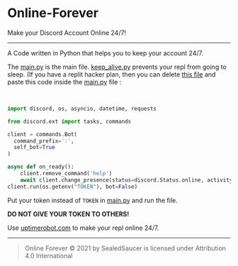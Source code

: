 # Online-Forever
Make your Discord Account Online 24/7!

----

A Code written in Python that helps you to keep your account 24/7.

The [main.py](https://github.com/SealedSaucer/Online-Forever/blob/main/main.py) is the main file. [keep_alive.py](https://github.com/SealedSaucer/Online-Forever/blob/main/keep_alive.py) prevents your repl from going to sleep. (If you have a replit hacker plan, then you can delete [this file](https://github.com/SealedSaucer/Online-Forever/blob/main/keep_alive.py) and paste this code inside the [main.py](https://github.com/SealedSaucer/Online-Forever/blob/main/main.py) file : 

</br>

```py
import discord, os, asyncio, datetime, requests

from discord.ext import tasks, commands

client = commands.Bot(
  command_prefix=':',
  self_bot=True
)

async def on_ready():
    client.remove_command('help')
    await client.change_presence(status=discord.Status.online, activity=discord.Game("TEST"))
client.run(os.getenv("TOKEN"), bot=False)
```

Put your token instead of `TOKEN` in [main.py](https://github.com/SealedSaucer/Online-Forever/blob/main/main.py) and run the file.

**DO NOT GIVE YOUR TOKEN TO OTHERS!**

Use [uptimerobot.com](https://uptimerobot.com) to make your repl online 24/7.

----

> Online Forever © 2021 by SealedSaucer is licensed under Attribution 4.0 International 
